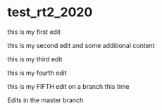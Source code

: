 # test_rt2_2020

this is my first edit

this is my second edit and some additional content

this is my third edit

this is my fourth edit

this is my FIFTH edit on a branch this time

Edits in the master branch
